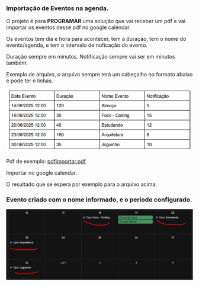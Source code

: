 ### Importação de Eventos na agenda.

O projeto é para **PROGRAMAR** uma solução que vai receber um pdf e vai importar os eventos desse pdf no google calendar.

Os eventos tem dia e hora para acontecer, tem a duração, tem o nome do evento/agenda, e tem o intervalo de noficação do evento.

Duração sempre em minutos.
Notificação sempre vai ser em minutos também.


Exemplo de arquivo, o arquivo sempre terá um cabeçalho no formato abaixo e pode ter n linhas.

![pdf formato import.png](pdf%20formato%20import.png)

Pdf de exemplo: 
[pdfimportar.pdf](pdfimportar.pdf)


Importar no google calendar.

O resultado que se espera por exemplo para o arquivo acima:

### Evento criado com o nome informado, e o periodo configurado.

![importado.png](importado.png)

